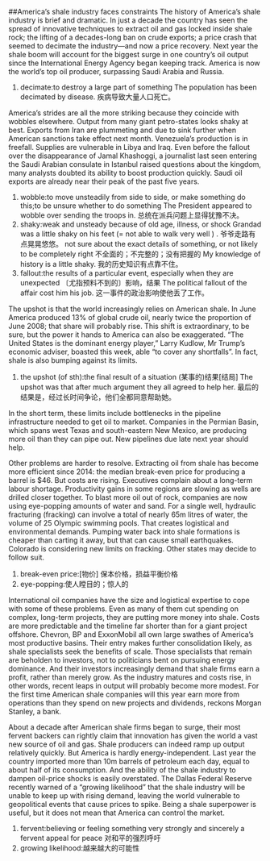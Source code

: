 ##America’s shale industry faces constraints
The history of America’s shale industry is brief and dramatic. In just a decade the country has seen the spread of innovative techniques to extract oil and gas locked inside shale rock; the lifting of a decades-long ban on crude exports; a price crash that seemed to decimate the industry—and now a price recovery. Next year the shale boom will account for the biggest surge in one country’s oil output since the International Energy Agency began keeping track. America is now the world’s top oil producer, surpassing Saudi Arabia and Russia.
1. decimate:to destroy a large part of something
The population has been decimated by disease. 
疾病导致大量人口死亡。

America’s strides are all the more striking because they coincide with wobbles elsewhere. Output from many giant petro-states looks shaky at best. Exports from Iran are plummeting and due to sink further when American sanctions take effect next month. Venezuela’s production is in freefall. Supplies are vulnerable in Libya and Iraq. Even before the fallout over the disappearance of Jamal Khashoggi, a journalist last seen entering the Saudi Arabian consulate in Istanbul raised questions about the kingdom, many analysts doubted its ability to boost production quickly. Saudi oil exports are already near their peak of the past five years.
1. wobble:to move unsteadily from side to side, or make something do this;to be unsure whether to do something
The President appeared to wobble over sending the troops in. 
总统在派兵问题上显得犹豫不决。
2. shaky:weak and unsteady because of old age, illness, or shock
Grandad was a little shaky on his feet (= not able to walk very well ) .
爷爷走路有点晃晃悠悠。
not sure about the exact details of something, or not likely to be completely right
不全面的；不完整的；没有把握的
My knowledge of history is a little shaky. 
我的历史知识有点靠不住。
3. fallout:the results of a particular event, especially when they are unexpected
〔尤指预料不到的〕影响，结果
The political fallout of the affair cost him his job. 
这一事件的政治影响使他丢了工作。

The upshot is that the world increasingly relies on American shale. In June America produced 13% of global crude oil, nearly twice the proportion of June 2008; that share will probably rise. This shift is extraordinary, to be sure, but the power it hands to America can also be exaggerated. “The United States is the dominant energy player,” Larry Kudlow, Mr Trump’s economic adviser, boasted this week, able “to cover any shortfalls”. In fact, shale is also bumping against its limits.
1. the upshot (of sth):the final result of a situation
(某事的)结果[结局]
The upshot was that after much argument they all agreed to help her.
最后的结果是，经过长时间争论，他们全都同意帮助她。

In the short term, these limits include bottlenecks in the pipeline infrastructure needed to get oil to market. Companies in the Permian Basin, which spans west Texas and south-eastern New Mexico, are producing more oil than they can pipe out. New pipelines due late next year should help.

Other problems are harder to resolve. Extracting oil from shale has become more efficient since 2014: the median break-even price for producing a barrel is $46. But costs are rising. Executives complain about a long-term labour shortage. Productivity gains in some regions are slowing as wells are drilled closer together. To blast more oil out of rock, companies are now using eye-popping amounts of water and sand. For a single well, hydraulic fracturing (fracking) can involve a total of nearly 65m litres of water, the volume of 25 Olympic swimming pools. That creates logistical and environmental demands. Pumping water back into shale formations is cheaper than carting it away, but that can cause small earthquakes. Colorado is considering new limits on fracking. Other states may decide to follow suit.
1. break-even price:[物价] 保本价格，损益平衡价格
2. eye-popping:使人瞠目的；惊人的

International oil companies have the size and logistical expertise to cope with some of these problems. Even as many of them cut spending on complex, long-term projects, they are putting more money into shale. Costs are more predictable and the timeline far shorter than for a giant project offshore. Chevron, BP and ExxonMobil all own large swathes of America’s most productive basins. Their entry makes further consolidation likely, as shale specialists seek the benefits of scale. Those specialists that remain are beholden to investors, not to politicians bent on pursuing energy dominance. And their investors increasingly demand that shale firms earn a profit, rather than merely grow. As the industry matures and costs rise, in other words, recent leaps in output will probably become more modest. For the first time American shale companies will this year earn more from operations than they spend on new projects and dividends, reckons Morgan Stanley, a bank.

About a decade after American shale firms began to surge, their most fervent backers can rightly claim that innovation has given the world a vast new source of oil and gas. Shale producers can indeed ramp up output relatively quickly. But America is hardly energy-independent. Last year the country imported more than 10m barrels of petroleum each day, equal to about half of its consumption. And the ability of the shale industry to dampen oil-price shocks is easily overstated. The Dallas Federal Reserve recently warned of a “growing likelihood” that the shale industry will be unable to keep up with rising demand, leaving the world vulnerable to geopolitical events that cause prices to spike. Being a shale superpower is useful, but it does not mean that America can control the market.
1. fervent:believing or feeling something very strongly and sincerely
a fervent appeal for peace 
对和平的强烈呼吁
2. growing likelihood:越来越大的可能性